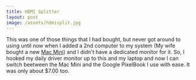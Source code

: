 ```yaml
---
title: HDMI Splitter
layout: post
image: /assets/hdmisplit.jpg
---
```


This was one of those things that I had bought, but never got around to using until now when I added a 2nd computer to my system (My wife bought a new [Mac Mini](https://amzn.to/3g2c7b0)) and I didn't have a dedicated monitor for it. So, I hooked my daily driver monitor up to this and my laptop and now I can switch beetween the Mac Mini and the Google PixelBook I use with ease. It was only about $7.00 too.